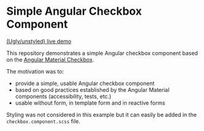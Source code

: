 # Simple Angular Checkbox Component

[(Ugly/unstyled) live demo](https://simple-angular-checkbox-component.netlify.com/)

This repository demonstrates a simple Angular checkbox component based on the [Angular Material Checkbox](https://github.com/angular/material2/tree/master/src/lib/checkbox).

The motivation was to:

* provide a simple, usable Angular checkbox component
* based on good practices established by the Angular Material components (accessibility, tests, etc.)
* usable without form, in template form and in reactive forms

Styling was not considered in this example but it can easily be added in the `checkbox.component.scss` file.

